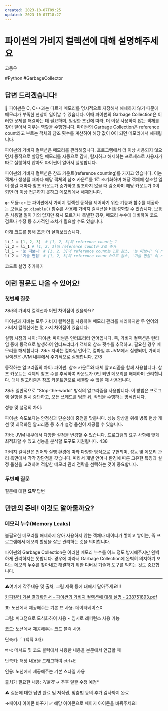 ```yaml
---
created: 2023-10-07T09:25
updated: 2023-10-07T18:27
---
```

# 파이썬의 가비지 컬렉션에 대해 설명해주세요

고동우

#Python #GarbageCollector

## **답변 드리겠습니다!**

<aside>
📌 파이썬은 C, C++과는 다르게 메모리를 명시적으로 지정해서 해체하지 않기 때문에 메모리가 부족한 현상이 일어날 수 있습니다. 이때 파이썬의 Garbage Collection은 이러한 문제를 해결하는 데 필요하며, 일정한 조건에 따라, 더 이상 사용하지 않는 객체를 찾아 알아서 지우는 역할을 수행합니다. 파이썬의 Garbage Collection은 reference count라고 부르는 객체의 참조 횟수를 계산하여 해당 값이 0이 되면 메모리에서 헤제됩니다.

</aside>

 

파이썬의 가비지 컬렉션은 메모리를 관리해줍니다. 프로그램에서 더 이상 사용되지 않으면서 동적으로 할당된 메모리를 자동으로 감지, 탐지하고 해제하는 프로세스로 사용자가 따로 실행하지 않아도 파이썬이 알아서 실행합니다. 

파이썬의 가비지 컬렉션은 참조 카운트(reference counting)를 가지고 있습니다. 이는 객체가 생성될 때마다 해당 객체의 참조 카운트를 1로 초기화하며 해당 객체에 참조할 일이 생길 때마다 참조 카운트가 증가하고 참조하지 않을 때 감소하며 해당 카운트가 0이 되면 더 이상 접근하지 못하고 메모리에서 해제됩니다. 

`gc` 모듈: `gc` 는 파이썬에서 가비지 컬렉션 동작을 제어하기 위한 기능과 함수를 제공하는 모듈로 `gc.disable()` 함수를 사용해 가비지 컬렉션을 비활성화할 수 있습니다. 보통은 사용할 일이 거의 없지만 혹시 모르거나 특별한 경우, 메모리 누수에 대비하여 코드 검토나 수정 등 추가적인 조치가 필요할 수도 있습니다. 

아래 코드를 통해 조금 더 살펴보겠습니다.

```python
li_1 = [1, 2, 3]  # [1, 2, 3]의 reference count는 1
li_2 = li_1 # [1, 2, 3]의 reference count는 2로 증가
li_1 = '눈 떠보니' # [1, 2, 3]의 reference count는 1로 감소, '눈 떠보니' 의 reference count는 1
li_2 = '기술 면접' # [1, 2, 3]의 reference count 0으로 감소, '기술 면접' 의 reference count는 1
```

코드로 설명 추가하기

## **이런 질문도 나올 수 있어요!**

### **첫번째 질문**

자바의 가비지 컬렉션과 어떤 차이점이 있을까요?

파이썬과 자바는 모두 가비지 컬렉션을 사용하여 메모리 관리를 처리하지만 두 언어의 가비지 컬렉션에는 몇 가지 차이점이 있습니다:

실행 시점의 차이:
  파이썬: 파이썬은 인터프리터 언어입니다. 즉, 가비지 컬렉션은 런타임 중에 동적으로 발생하여 인터프리터가 객체의 참조 횟수를 추적하고, 필요한 경우 메모리를 해제합니다.
  자바: 자바는 컴파일 언어로, 컴파일 후 JVM에서 실행되며, 가비지 컬렉션은 JVM 내부에서 주기적으로 실행합니다. 278

동작하는 알고리즘의 차이:
  파이썬: 참조 카운트와 대체 알고리즘을 함께 사용합니다. 참조 카운트는 객체의 참조 수를 추적하여 카운트가 0인 되면 메모리를 해제하며 관리합니다. 대체 알고리즘은 참조 카운트만으로 해결할 수 없을 때 사용됩니다.

  자바: 일반적으로 "Stop-the-world" 방식의 알고리즘을 사용합니다. 이 방법은 프로그램 실행을 일시 중단하고, 모든 쓰레드를 멈춘 뒤, 작업을 수행하는 방식입니다. 

성능 및 설정의 차이:

  파이썬: 속도보다는 안정성과 단순성에 중점을 맞춥니다. 성능 향상을 위해 병목 현상 개선 및 최적화된 알고리즘 등 추가 설정 옵션이 제공될 수 있습니다.

  자바: JVM 내부에서 다양한 설정을 변경할 수 있습니다. 프로그램의 요구 사항에 맞게 최적화할 수 있고 성능을 분석할 도구도 지원됩니다. 438

가비지 컬렉션은 언어와 실행 환경에 따라 다양한 방식으로 구현되며, 성능 및 메모리 관리 측면에서 각각 장단점을 갖습니다. 따라서 개별 언어나 환경에 따른 고유한 특징과 설정 옵션을 고려하여 적합한 메모리 관리 전략을 선택하는 것이 중요합니다.

### **두번째 질문**

질문에 대한 **요약** 답변

## **만반의 준비! 이것도 알아둘까요?**

### 메모리 누수(Memory Leaks)

불필요한 메모리를 해제하지 않아 사용하지 않는 객체나 데이터가 쌓이고 쌓이는, 즉 프로그램에서 메모리 할당을 잘못 관리하는 것을 의미합니다. 

파이썬의 Garbage Collection은 이러한 메모리 누수를 어느 정도 방지해주지만 완벽하게 관리하지는 못합니다. 경우에 따라서 Garbage Collection에 완벽히 의지하기 보다는 메모리 누수를 찾아내고 해결하기 위한 디버깅 기술과 도구를 익히는 것도 중요합니다. 

---

⚠️여기에 각주내용 및 출처, 그림 제목 등에 대해서 달아주세요!!!

[카피킬러 기본 결과확인서 - 파이썬의 가비지 컬렉션에 대해 설명 - 238751893.pdf](%25EC%25B9%25B4%25ED%2594%25BC%25ED%2582%25AC%25EB%259F%25AC_%25EA%25B8%25B0%25EB%25B3%25B8_%25EA%25B2%25B0%25EA%25B3%25BC%25ED%2599%2595%25EC%259D%25B8%25EC%2584%259C_-_%25ED%258C%258C%25EC%259D%25B4%25EC%258D%25AC%25EC%259D%2598_%25EA%25B0%2580%25EB%25B9%2584%25EC%25A7%2580_%25EC%25BB%25AC%25EB%25A0%2589%25EC%2585%2598%25EC%2597%2590_%25EB%258C%2580%25ED%2595%25B4_%25EC%2584%25A4%25EB%25AA%2585_-_238751893.pdf)

표: 노션에서 제공해주는 기본 표 사용. 데이터베이스X

그림: 피그잼으로 도식화하여 사용 ~ 임시로 레퍼런스 사용 가능

코드: 노션에서 제공해주는 코드 블럭 사용 

단축키: ```(백틱 3개)

`백틱`: 메서드 및 코드 블럭에서 사용한 내용을 본문에서 언급할 때 

단축키: 해당 내용을 드래그하여 ctrl+E

인용: 노션에서 제공해주는 기본 스타일 사용

출처가 필요한 내용: *기울게* → 추후 일괄 수정 예정*

⚠️ 질문에 대한 답변 완료 및 저작권, 맞춤법 등의 추가 검사까지 완료

→페이지 아이콘 바꾸기 ✅ 해당 아이콘으로 페이지 아이콘을 바꿔주세요!